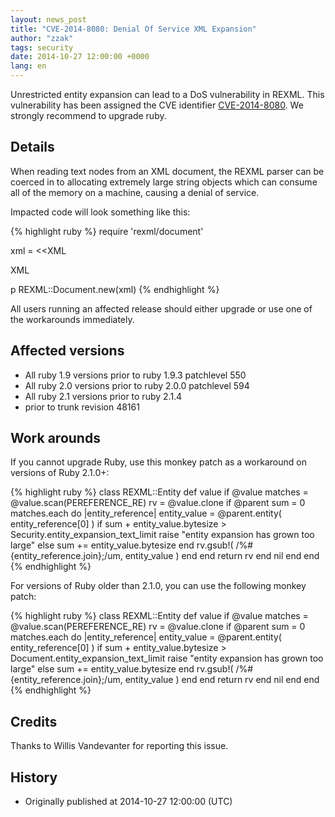 ```yaml
---
layout: news_post
title: "CVE-2014-8080: Denial Of Service XML Expansion"
author: "zzak"
tags: security
date: 2014-10-27 12:00:00 +0000
lang: en
---
```


Unrestricted entity expansion can lead to a DoS vulnerability in REXML.
This vulnerability has been assigned the CVE identifier
[CVE-2014-8080](http://cve.mitre.org/cgi-bin/cvename.cgi?name=CVE-2014-8080).
We strongly recommend to upgrade ruby.

## Details

When reading text nodes from an XML document, the REXML parser can be
coerced in to allocating extremely large string objects which can
consume all of the memory on a machine, causing a denial of service.

Impacted code will look something like this:

{% highlight ruby %}
require 'rexml/document'

xml = <<XML
<!DOCTYPE root [
  # ENTITY expansion vector
]>
<cd></cd>
XML

p REXML::Document.new(xml)
{% endhighlight %}

All users running an affected release should either upgrade or use one
of the workarounds immediately.

## Affected versions

* All ruby 1.9 versions prior to ruby 1.9.3 patchlevel 550
* All ruby 2.0 versions prior to ruby 2.0.0 patchlevel 594
* All ruby 2.1 versions prior to ruby 2.1.4
* prior to trunk revision 48161

## Work arounds

If you cannot upgrade Ruby, use this monkey patch as a workaround on versions of Ruby 2.1.0+:

{% highlight ruby %}
class REXML::Entity
  def value
      if @value
        matches = @value.scan(PEREFERENCE_RE)
        rv = @value.clone
        if @parent
          sum = 0
          matches.each do |entity_reference|
            entity_value = @parent.entity( entity_reference[0] )
            if sum + entity_value.bytesize > Security.entity_expansion_text_limit
              raise "entity expansion has grown too large"
            else
              sum += entity_value.bytesize
            end
            rv.gsub!( /%#{entity_reference.join};/um, entity_value )
          end
        end
        return rv
      end
      nil
   end
end
{% endhighlight %}

For versions of Ruby older than 2.1.0, you can use the following monkey patch:

{% highlight ruby %}
class REXML::Entity
  def value
      if @value
        matches = @value.scan(PEREFERENCE_RE)
        rv = @value.clone
        if @parent
          sum = 0
          matches.each do |entity_reference|
            entity_value = @parent.entity( entity_reference[0] )
            if sum + entity_value.bytesize > Document.entity_expansion_text_limit
              raise "entity expansion has grown too large"
            else
              sum += entity_value.bytesize
            end
            rv.gsub!( /%#{entity_reference.join};/um, entity_value )
          end
        end
        return rv
      end
      nil
   end
end
{% endhighlight %}

## Credits

Thanks to Willis Vandevanter for reporting this issue.

## History

* Originally published at 2014-10-27 12:00:00 (UTC)

